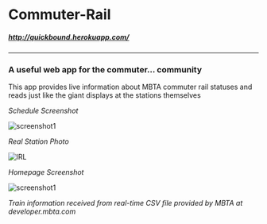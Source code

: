 # Commuter-Rail
##### http://quickbound.herokuapp.com/
___

### A useful web app for the commuter... community

This app provides live information about MBTA commuter rail statuses and reads
just like the giant displays at the stations themselves

_Schedule Screenshot_

![screenshot1](http://i.imgur.com/CFKDxLK.png)


_Real Station Photo_

![IRL](http://i.imgur.com/S9foYy2.jpg)

_Homepage Screenshot_

![screenshot1](http://i.imgur.com/HJLJWR3.jpg)

_Train information received from real-time CSV file
provided by MBTA at developer.mbta.com_
